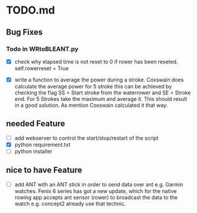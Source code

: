 # TODO.md

## Bug Fixes

### Todo in WRtoBLEANT.py

- [x] check why elapsed time is not reset to 0 if rower has been reseted. self.rowerreset = True 
- [x] write a function to average the power during a stroke. Coxswain does calculate the average power for 5 stroke
this can be achieved by checking the flag SS = Start stroke from the waterrower and SE = Stroke end. 
  For 5 Strokes take the maximum and average it. This should result in a good solution. As mention Coxswain
  calculated it that way.
  

## needed Feature
- [ ] add webserver to control the start/stop/restart of the script
- [x] python requirement.txt 
- [ ] python installer

## nice to have Feature 
- [ ] add ANT with an ANT stick in order to send data over ant e.g. Garmin watches. Fenix 6 series has 
got a new update, which for the native rowing app accepts ant sensor (rower) to broadcast the data to the watch 
  e.g. concept2 already use that technic.
  

